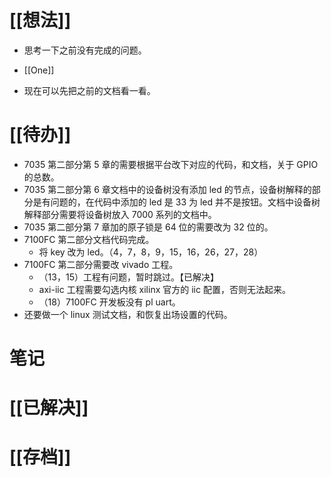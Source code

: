 # [[想法]]
- 思考一下之前没有完成的问题。
- [[One]]

- 现在可以先把之前的文档看一看。

# [[待办]]
- 7035 第二部分第 5 章的需要根据平台改下对应的代码，和文档，关于 GPIO 的总数。
- 7035 第二部分第 6 章文档中的设备树没有添加 led 的节点，设备树解释的部分是有问题的，在代码中添加的 led 是 33 为 led 并不是按钮。文档中设备树解释部分需要将设备树放入 7000 系列的文档中。
- 7035 第二部分第 7 章加的原子锁是 64 位的需要改为 32 位的。
- 7100FC 第二部分文档代码完成。
	- 将 key 改为 led。（4，7，8，9，15，16，26，27，28）
- 7100FC 第二部分需要改 vivado 工程。
	- （13，15）工程有问题，暂时跳过。【已解决】
	- axi-iic 工程需要勾选内核 xilinx 官方的 iic 配置，否则无法起来。
	- （18）7100FC 开发板没有 pl uart。
- 还要做一个 linux 测试文档，和恢复出场设置的代码。

# 笔记

# [[已解决]]

# [[存档]]